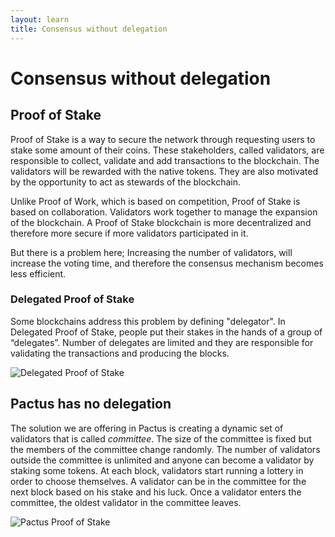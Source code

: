 ```yaml
---
layout: learn
title: Consensus without delegation
---
```


# Consensus without delegation

## Proof of Stake

Proof of Stake is a way to secure the network through requesting users to stake some amount of their coins.
These stakeholders, called validators, are responsible to collect, validate and add transactions to the blockchain.
The validators will be rewarded with the native tokens.
They are also motivated by the opportunity to act as stewards of the blockchain.

Unlike Proof of Work, which is based on competition, Proof of Stake is based on collaboration.
Validators work together to manage the expansion of the blockchain.
A Proof of Stake blockchain is more decentralized and therefore more secure if more validators participated in it.

But there is a problem here; Increasing the number of validators, will increase the voting time, and therefore the consensus
mechanism becomes less efficient.

### Delegated Proof of Stake

Some blockchains address this problem by defining "delegator".
In Delegated Proof of Stake, people put their stakes in the hands of a group of “delegates”.
Number of delegates are limited and they are responsible for validating the transactions and producing the blocks.

![Delegated Proof of Stake](/assets/images/delegated_proof_of_stake.png)

## Pactus has no delegation

The solution we are offering in Pactus is creating a dynamic set of validators that is called _committee_.
The size of the committee is fixed but the members of the committee change randomly.
The number of validators outside the committee is unlimited and anyone can become a validator by staking some tokens.
At each block, validators start running a lottery in order to choose themselves.
A validator can be in the committee for the next block based on his stake and his luck.
Once a validator enters the committee, the oldest validator in the committee leaves.

![Pactus Proof of Stake](/assets/images/pactus_validator_pool.png)
